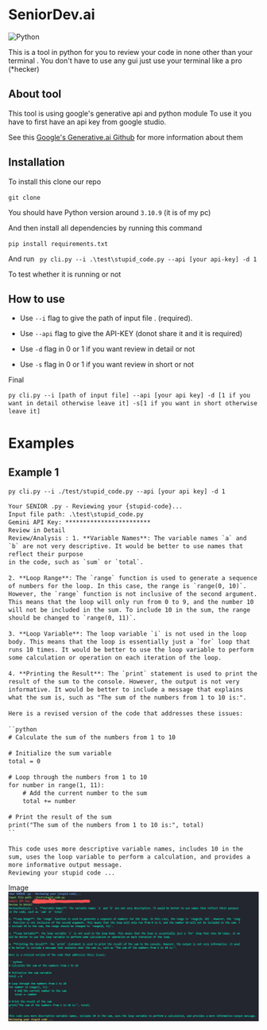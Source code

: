 
# SeniorDev.ai

![Python](https://img.shields.io/badge/python-3670A0?style=for-the-badge&logo=python&logoColor=ffdd54)

This is a tool in python for you to review your code 
in none other than your terminal .
You don't have to use any gui just use your terminal like a pro (*hecker)

## About tool
This tool is using google's generative api and python module
To use it you have to first have an api key
from google studio. 

See this [Google's Generative.ai Github](https://github.com/google/generative-ai-python) for more information about them

## Installation 

To install this clone our repo 

`git clone `

You should have Python version around `3.10.9` (it is of my pc)

And then install all dependencies 
by running this command

`pip install requirements.txt`

And run 
` py cli.py --i .\test\stupid_code.py --api [your api-key] -d 1`

To test whether it is running or not 


## How to use 

- Use `--i` flag to give the path of input file . (required).

- Use `--api` flag to give the API-KEY (donot share it and it is required)

- Use `-d` flag in 0 or 1 if you want review in detail or not

- Use `-s` flag in 0 or 1 if you want review in short or not

Final 

``` 
py cli.py --i [path of input file] --api [your api key] -d [1 if you want in detail otherwise leave it] -s[1 if you want in short otherwise leave it] 
```

# Examples 

## Example 1
``` 
py cli.py --i ./test/stupid_code.py --api [your api key] -d 1 
```
```
Your SENIOR .py - Reviewing your {stupid-code}...      
Input file path: .\test\stupid_code.py
Gemini API Key: ************************
Review in Detail
Review/Analysis : 1. **Variable Names**: The variable names `a` and `b` are not very descriptive. It would be better to use names that reflect their purpose 
in the code, such as `sum` or `total`.

2. **Loop Range**: The `range` function is used to generate a sequence of numbers for the loop. In this case, the range is `range(0, 10)`. However, the `range` function is not inclusive of the second argument. This means that the loop will only run from 0 to 9, and the number 10 will not be included in the sum. To include 10 in the sum, the range should be changed to `range(0, 11)`.

3. **Loop Variable**: The loop variable `i` is not used in the loop body. This means that the loop is essentially just a `for` loop that runs 10 times. It would be better to use the loop variable to perform some calculation or operation on each iteration of the loop.

4. **Printing the Result**: The `print` statement is used to print the result of the sum to the console. However, the output is not very informative. It would be better to include a message that explains what the sum is, such as "The sum of the numbers from 1 to 10 is:".

Here is a revised version of the code that addresses these issues:

``python
# Calculate the sum of the numbers from 1 to 10

# Initialize the sum variable
total = 0

# Loop through the numbers from 1 to 10
for number in range(1, 11):
    # Add the current number to the sum
    total += number

# Print the result of the sum
print("The sum of the numbers from 1 to 10 is:", total)
``

This code uses more descriptive variable names, includes 10 in the sum, uses the loop variable to perform a calculation, and provides a more informative output message.
Reviewing your stupid code ...
```

Image 
![ex1.png](../ex01.png)
